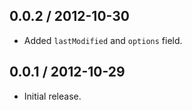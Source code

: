 0.0.2 / 2012-10-30
------------------
* Added `lastModified` and `options` field.

0.0.1 / 2012-10-29
------------------
* Initial release.
